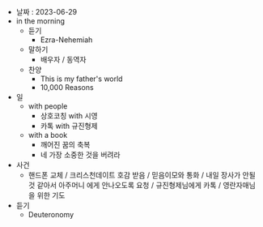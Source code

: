 - 날짜 : 2023-06-29
- in the morning
	- 듣기
		- Ezra-Nehemiah
	- 말하기
		-  배우자 / 동역자 
	- 찬양
		- This is my father's world
		- 10,000 Reasons
- 일
	- with people
		- 상호코칭 with 시영
		- 카톡 with 규진형제
	- with a book
		- 깨어진 꿈의 축복
		- 네 가장 소중한 것을 버려라
- 사건
	- 핸드폰 교체 / 크리스천데이트 호감 받음 / 믿음이모와 통화 / 내일 장사가 안될것 같아서 아주머니 에게 안나오도록 요청 / 규진형제님에게 카톡 / 영란자매님을 위한 기도
- 듣기
	- Deuteronomy 
